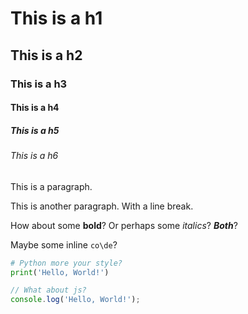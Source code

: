 # This is a h1

## This is a h2

### This is a h3

#### This is a h4

##### This is a h5

###### This is a h6

This is a paragraph.

This is another paragraph.
With a line break.

How about some **bold**? Or perhaps some *italics*? ***Both***?

Maybe some inline `co\de`?

```python
# Python more your style?
print('Hello, World!')
``` 
```js
// What about js?
console.log('Hello, World!');
``` 